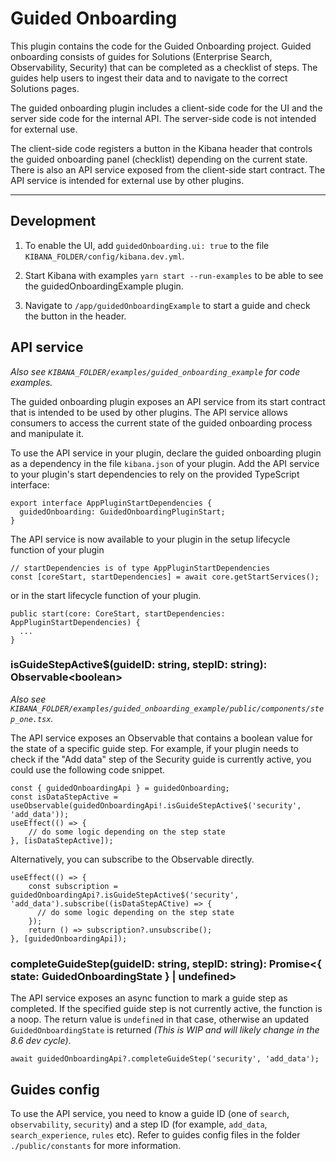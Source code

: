 # Guided Onboarding

This plugin contains the code for the Guided Onboarding project. Guided onboarding consists of guides for Solutions (Enterprise Search, Observability, Security) that can be completed as a checklist of steps. The guides help users to ingest their data and to navigate to the correct Solutions pages. 

The guided onboarding plugin includes a client-side code for the UI and the server side code for the internal API. The server-side code is not intended for external use. 

The client-side code registers a button in the Kibana header that controls the guided onboarding panel (checklist) depending on the current state. There is also an API service exposed from the client-side start contract. The API service is intended for external use by other plugins.

---

## Development

1. To enable the UI, add `guidedOnboarding.ui: true` to the file `KIBANA_FOLDER/config/kibana.dev.yml`. 

2. Start Kibana with examples `yarn start --run-examples` to be able to see the guidedOnboardingExample plugin. 

3. Navigate to `/app/guidedOnboardingExample` to start a guide and check the button in the header.

## API service
*Also see `KIBANA_FOLDER/examples/guided_onboarding_example` for code examples.*

The guided onboarding plugin exposes an API service from its start contract that is intended to be used by other plugins. The API service allows consumers to access the current state of the guided onboarding process and manipulate it. 

To use the API service in your plugin, declare the guided onboarding plugin as a dependency in the file `kibana.json` of your plugin. Add the API service to your plugin's start dependencies to rely on the provided TypeScript interface:
```
export interface AppPluginStartDependencies {
  guidedOnboarding: GuidedOnboardingPluginStart;
}
```
The API service is now available to your plugin in the setup lifecycle function of your plugin
```
// startDependencies is of type AppPluginStartDependencies
const [coreStart, startDependencies] = await core.getStartServices();
```
or in the start lifecycle function of your plugin.
```
public start(core: CoreStart, startDependencies: AppPluginStartDependencies) {
  ...
}
```

### isGuideStepActive$(guideID: string, stepID: string): Observable\<boolean\>
*Also see `KIBANA_FOLDER/examples/guided_onboarding_example/public/components/step_one.tsx`.*

The API service exposes an Observable that contains a boolean value for the state of a specific guide step. For example, if your plugin needs to check if the "Add data" step of the Security guide is currently active, you could use the following code snippet. 

```
const { guidedOnboardingApi } = guidedOnboarding;
const isDataStepActive = useObservable(guidedOnboardingApi!.isGuideStepActive$('security', 'add_data'));
useEffect(() => {
    // do some logic depending on the step state
}, [isDataStepActive]);
```

Alternatively, you can subscribe to the Observable directly. 
```
useEffect(() => {
    const subscription = guidedOnboardingApi?.isGuideStepActive$('security', 'add_data').subscribe((isDataStepACtive) => {
      // do some logic depending on the step state 
    });
    return () => subscription?.unsubscribe();
}, [guidedOnboardingApi]);
```

### completeGuideStep(guideID: string, stepID: string): Promise\<{ state: GuidedOnboardingState } | undefined\>
The API service exposes an async function to mark a guide step as completed. 
If the specified guide step is not currently active, the function is a noop. The return value is `undefined` in that case, 
otherwise an updated `GuidedOnboardingState` is returned *(This is WIP and will likely change in the 8.6 dev cycle)*.

```
await guidedOnboardingApi?.completeGuideStep('security', 'add_data');
```

## Guides config
To use the API service, you need to know a guide ID (one of `search`, `observability`, `security`) and a step ID (for example, `add_data`, `search_experience`, `rules` etc). Refer to guides config files in the folder `./public/constants` for more information. 



